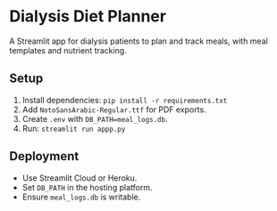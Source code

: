 # Dialysis Diet Planner
A Streamlit app for dialysis patients to plan and track meals, with meal templates and nutrient tracking.

## Setup
1. Install dependencies: `pip install -r requirements.txt`
2. Add `NotoSansArabic-Regular.ttf` for PDF exports.
3. Create `.env` with `DB_PATH=meal_logs.db`.
4. Run: `streamlit run appp.py`

## Deployment
- Use Streamlit Cloud or Heroku.
- Set `DB_PATH` in the hosting platform.
- Ensure `meal_logs.db` is writable.
